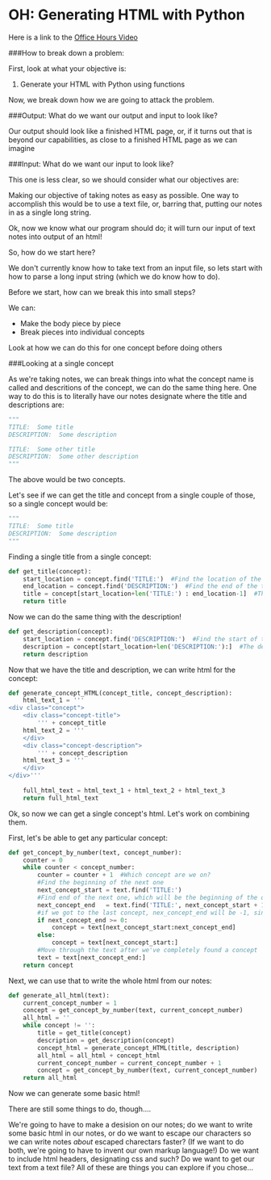 OH: Generating HTML with Python
==========================================

Here is a link to the [Office Hours Video][OH]

###How to break down a problem:

First, look at what your objective is:
   1.  Generate your HTML with Python using functions

Now, we break down how we are going to attack the problem.

###Output:  What do we want our output and input to look like?

Our output should look like a finished HTML page, or, if it turns out that is beyond our capabilities, as close to a finished HTML page as we can imagine

###Input:  What do we want our input to look like?
        
This one is less clear, so we should consider what our objectives are:

Making our objective of taking notes as easy as possible.  One way to accomplish this would be to use a text file, or, barring that, putting our notes in as a single long string.

Ok, now we know what our program should do; it will turn our input of text notes into output of an html!

So, how do we start here?

We don't currently know how to take text from an input file, so lets start with how to parse a long input string (which we do know how to do).

Before we start, how can we break this into small steps?

We can:

- Make the body piece by piece
- Break pieces into individual concepts

Look at how we can do this for one concept before doing others

###Looking at a single concept

As we're taking notes, we can break things into what the concept name is called and descritions of the concept, we can do the same thing here.  One way to do this is to literally have our notes designate where the title and descriptions are:  
```python
"""
TITLE:  Some title
DESCRIPTION:  Some description

TITLE:  Some other title
DESCRIPTION:  Some other description
"""
```
The above would be two concepts.

Let's see if we can get the title and concept from a single couple of those, so a single concept would be:
```python
"""
TITLE:  Some title
DESCRIPTION:  Some description
"""
```
Finding a single title from a single concept:
```python
def get_title(concept):
    start_location = concept.find('TITLE:')  #Find the location of the Start of the title
    end_location = concept.find('DESCRIPTION:')  #Find the end of the title
    title = concept[start_location+len('TITLE:') : end_location-1]  #The title will be between them!
    return title
```

Now we can do the same thing with the description!
```python
def get_description(concept):
    start_location = concept.find('DESCRIPTION:')  #Find the start of the description
    description = concept[start_location+len('DESCRIPTION:'):]  #The description will go to the end of the concpt
    return description
```
Now that we have the title and description, we can write html for the concept:

```python
def generate_concept_HTML(concept_title, concept_description):
    html_text_1 = '''
<div class="concept">
    <div class="concept-title">
        ''' + concept_title
    html_text_2 = '''
    </div>
    <div class="concept-description">
        ''' + concept_description
    html_text_3 = '''
    </div>
</div>'''
    
    full_html_text = html_text_1 + html_text_2 + html_text_3
    return full_html_text
```

Ok, so now we can get a single concept's html.  Let's work on combining them.

First, let's be able to get any particular concept:

```python
def get_concept_by_number(text, concept_number):
    counter = 0  
    while counter < concept_number:
        counter = counter + 1  #Which concept are we on?
        #Find the beginning of the next one
        next_concept_start = text.find('TITLE:')  
        #Find end of the next one, which will be the beginning of the one after that
        next_concept_end   = text.find('TITLE:', next_concept_start + 1)  
        #if we got to the last concept, nex_concept_end will be -1, since there won't be another
        if next_concept_end >= 0:  
            concept = text[next_concept_start:next_concept_end]  
        else:
            concept = text[next_concept_start:]
        #Move through the text after we've completely found a concept
        text = text[next_concept_end:]  
    return concept
```

Next, we can use that to write the whole html from our notes:

```python
def generate_all_html(text):
    current_concept_number = 1  
    concept = get_concept_by_number(text, current_concept_number)
    all_html = ''
    while concept != '':
        title = get_title(concept)
        description = get_description(concept)
        concept_html = generate_concept_HTML(title, description)
        all_html = all_html + concept_html
        current_concept_number = current_concept_number + 1
        concept = get_concept_by_number(text, current_concept_number)
    return all_html
```
Now we can generate some basic html!

There are still some things to do, though.... 

We're going to have to make a desision on our notes; do we want to write some basic html in our notes, or do we want to escape our characters so we can write notes *about* escaped charectars faster?  (If we want to do both, we're going to have to invent our own markup language!)  Do we want to include html headers, designating css and such?  Do we want to get our text from a text file?  All of these are things you can explore if you chose...

[OH]: https://plus.google.com/u/0/events/ce4q4b7kbkk7vqdjlg82n9tsgrg?authkey=CMOi96bUucjhrAE
